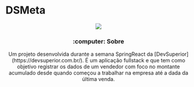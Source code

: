 # DSMeta

<center><img src="/readme-doc/mainpicture.png"/><center>


<h3>:computer: Sobre</h3>
Um projeto desenvolvida durante a semana SpringReact da [DevSuperior](https://devsuperior.com.br/). É um aplicação fullstack e que tem como objetivo registrar os dados de um vendedor com foco no montante acumulado desde quando começou a trabalhar na empresa até a dada da última venda.



